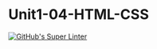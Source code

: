# Unit1-04-HTML-CSS
[![GitHub's Super Linter](https://github.com/ICS20-Programming-JulienL/Unit1-04-HTML-CSS/workflows/GitHub's%20Super%20Linter/badge.svg)](https://github.com/ICS20-Programming-JulienL/Unit1-04-HTML-CSS/actions)